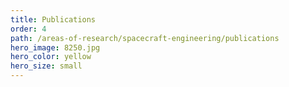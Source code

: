 ```yaml
---
title: Publications
order: 4
path: /areas-of-research/spacecraft-engineering/publications
hero_image: 8250.jpg
hero_color: yellow
hero_size: small
---
```

